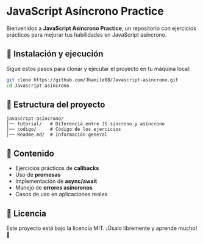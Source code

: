 # JavaScript Asíncrono Practice

Bienvenidos a **JavaScript Asíncrono Practice**, un repositorio con ejercicios prácticos para mejorar tus habilidades en JavaScript asíncrono.

## 🚀 Instalación y ejecución

Sigue estos pasos para clonar y ejecutar el proyecto en tu máquina local:

```sh
git clone https://github.com/Jhamile08/Javascript-asincrono.git
cd Javascript-asincrono
```

## 📂 Estructura del proyecto

```
javascript-asincrono/
│── tutorial/   # Diferencia entre JS sincrono y asíncrono
│── codigo/     # Código de los ejercicios
│── Readme.md/  # Información general
```

## 📌 Contenido

- Ejercicios prácticos de **callbacks**
- Uso de **promesas**
- Implementación de **async/await**
- Manejo de **errores asíncronos**
- Casos de uso en aplicaciones reales

## 📜 Licencia

Este proyecto está bajo la licencia MIT. ¡Úsalo libremente y aprende mucho! 🚀

